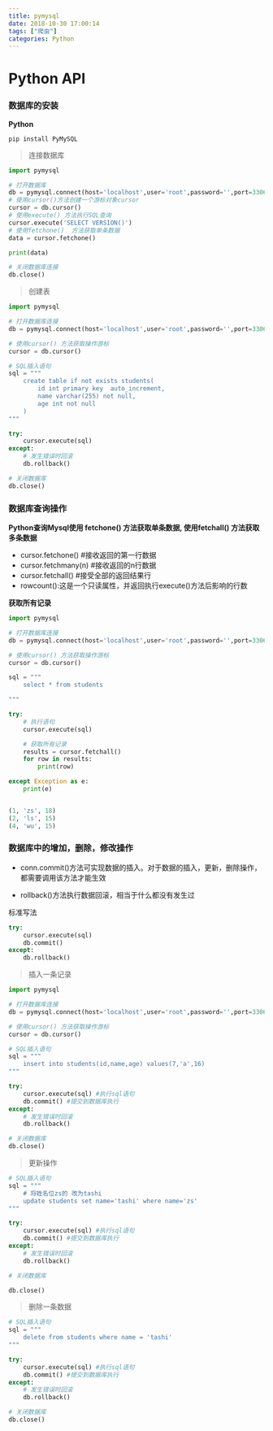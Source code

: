 ```yaml
---
title: pymysql
date: 2018-10-30 17:00:14
tags: ["爬虫"]
categories: Python
---
```


# Python API

### 数据库的安装 

**Python**

```
pip install PyMySQL
```
> 连接数据库

```python
import pymysql

# 打开数据库
db = pymysql.connect(host='localhost',user='root',password='',port=3306)
# 使用cursor()方法创建一个游标对象cursor
cursor = db.cursor()
# 使用execute() 方法执行SQL查询
cursor.execute('SELECT VERSION()')
# 使用fetchone()  方法获取单条数据
data = cursor.fetchone()

print(data)

# 关闭数据库连接
db.close()
```

>  创建表

```python
import pymysql

# 打开数据库连接
db = pymysql.connect(host='localhost',user='root',password='',port=3306,db='python_test')

# 使用cursor() 方法获取操作游标
cursor = db.cursor()

# SQL插入语句
sql = """
    create table if not exists students(
        id int primary key  auto_increment,
        name varchar(255) not null,
        age int not null
    )
"""

try:
    cursor.execute(sql)
except:
    # 发生错误时回滚
    db.rollback()

# 关闭数据库
db.close()
```

### 数据库查询操作
**Python查询Mysql使用 fetchone() 方法获取单条数据, 使用fetchall() 方法获取多条数据**

- cursor.fetchone()  #接收返回的第一行数据
- cursor.fetchmany(n) #接收返回的n行数据
- cursor.fetchall() #接受全部的返回结果行
- rowcount():这是一个只读属性，并返回执行execute()方法后影响的行数

**获取所有记录**

```python
import pymysql

# 打开数据库连接
db = pymysql.connect(host='localhost',user='root',password='',port=3306,db='python_test')

# 使用cursor() 方法获取操作游标
cursor = db.cursor()

sql = """
    select * from students

"""

try:
    # 执行语句
    cursor.execute(sql)

    # 获取所有记录
    results = cursor.fetchall()
    for row in results:
        print(row)

except Exception as e:
    print(e)


(1, 'zs', 18)
(2, 'ls', 15)
(4, 'wu', 15)
```

### 数据库中的增加，删除，修改操作

- conn.commit()方法可实现数据的插入。对于数据的插入，更新，删除操作，都需要调用该方法才能生效

- rollback()方法执行数据回滚，相当于什么都没有发生过

标准写法
```python
try:
	cursor.execute(sql)
	db.commit()
except:
	db.rollback()
```

> 插入一条记录

```python
import pymysql

# 打开数据库连接
db = pymysql.connect(host='localhost',user='root',password='',port=3306,db='python_test')

# 使用cursor() 方法获取操作游标
cursor = db.cursor()

# SQL插入语句
sql = """
    insert into students(id,name,age) values(7,'a',16)
"""

try:
    cursor.execute(sql) #执行sql语句
    db.commit() #提交到数据库执行
except:
    # 发生错误时回滚
    db.rollback()

# 关闭数据库
db.close()
```

> 更新操作

```python
# SQL插入语句
sql = """
    # 将姓名位zs的 改为tashi
    update students set name='tashi' where name='zs'
"""

try:
    cursor.execute(sql) #执行sql语句
    db.commit() #提交到数据库执行
except:
    # 发生错误时回滚
    db.rollback()

# 关闭数据库

db.close()
```
> 删除一条数据

```python
# SQL插入语句
sql = """
    delete from students where name = 'tashi'
"""

try:
    cursor.execute(sql) #执行sql语句
    db.commit() #提交到数据库执行
except:
    # 发生错误时回滚
    db.rollback()

# 关闭数据库
db.close()
```

